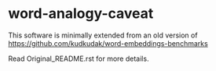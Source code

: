 # word-analogy-caveat

This software is minimally extended from an old version of https://github.com/kudkudak/word-embeddings-benchmarks  

Read Original_README.rst for more details.